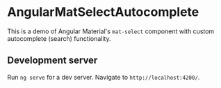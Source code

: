 # AngularMatSelectAutocomplete

This is a demo of Angular Material's `mat-select` component with custom autocomplete (search) functionality.

## Development server

Run `ng serve` for a dev server. Navigate to `http://localhost:4200/`.

